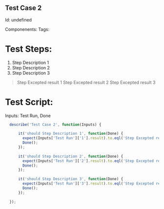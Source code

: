 Test Case 2
-----------

Id: undefined

Componenents:
Tags: 

Test Steps:
=============
1. Step Description 1
2. Step Description 2
3. Step Description 3
> Step Excepted result 1
> Step Excepted result 2
> Step Excepted result 3


Test Script:
=============

Inputs: Test Run, Done

```javascript
  describe('Test Case 2', function(Inputs) {
    
      it('should Step Description 1', function(Done) {
        expect(Inputs['Test Run']['1'].result).to.eql('Step Excepted result 1');
        Done();
      });
    
      it('should Step Description 2', function(Done) {
        expect(Inputs['Test Run']['2'].result).to.eql('Step Excepted result 2');
        Done();
      });
    
      it('should Step Description 3', function(Done) {
        expect(Inputs['Test Run']['3'].result).to.eql('Step Excepted result 3');
        Done();
      });
    
  });
```
